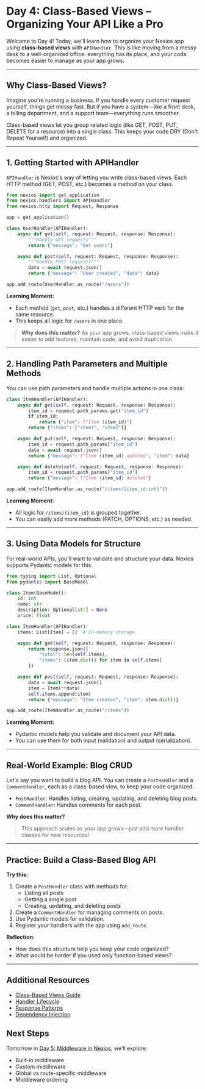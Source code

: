# Day 4: Class-Based Views – Organizing Your API Like a Pro

Welcome to Day 4! Today, we'll learn how to organize your Nexios app using **class-based views** with `APIHandler`. This is like moving from a messy desk to a well-organized office: everything has its place, and your code becomes easier to manage as your app grows.

---

## Why Class-Based Views?

Imagine you're running a business. If you handle every customer request yourself, things get messy fast. But if you have a system—like a front desk, a billing department, and a support team—everything runs smoother.

Class-based views let you group related logic (like GET, POST, PUT, DELETE for a resource) into a single class. This keeps your code DRY (Don't Repeat Yourself) and organized.

---

## 1. Getting Started with APIHandler

`APIHandler` is Nexios's way of letting you write class-based views. Each HTTP method (GET, POST, etc.) becomes a method on your class.

```python
from nexios import get_application
from nexios.handlers import APIHandler
from nexios.http import Request, Response

app = get_application()

class UserHandler(APIHandler):
    async def get(self, request: Request, response: Response):
        """Handle GET requests"""
        return {"message": "Get users"}

    async def post(self, request: Request, response: Response):
        """Handle POST requests"""
        data = await request.json()
        return {"message": "User created", "data": data}

app.add_route(UserHandler.as_route("/users"))
```

**Learning Moment:**
- Each method (`get`, `post`, etc.) handles a different HTTP verb for the same resource.
- This keeps all logic for `/users` in one place.

> **Why does this matter?**
> As your app grows, class-based views make it easier to add features, maintain code, and avoid duplication.

---

## 2. Handling Path Parameters and Multiple Methods

You can use path parameters and handle multiple actions in one class:

```python
class ItemHandler(APIHandler):
    async def get(self, request: Request, response: Response):
        item_id = request.path_params.get("item_id")
        if item_id:
            return {"item": f"Item {item_id}"}
        return {"items": ["item1", "item2"]}

    async def put(self, request: Request, response: Response):
        item_id = request.path_params["item_id"]
        data = await request.json()
        return {"message": f"Item {item_id} updated", "item": data}

    async def delete(self, request: Request, response: Response):
        item_id = request.path_params["item_id"]
        return {"message": f"Item {item_id} deleted"}

app.add_route(ItemHandler.as_route("/items/{item_id:int}"))
```

**Learning Moment:**
- All logic for `/items/{item_id}` is grouped together.
- You can easily add more methods (PATCH, OPTIONS, etc.) as needed.

---

## 3. Using Data Models for Structure

For real-world APIs, you'll want to validate and structure your data. Nexios supports Pydantic models for this.

```python
from typing import List, Optional
from pydantic import BaseModel

class Item(BaseModel):
    id: int
    name: str
    description: Optional[str] = None
    price: float

class ItemHandler(APIHandler):
    items: List[Item] = []  # In-memory storage

    async def get(self, request: Request, response: Response):
        return response.json({
            "total": len(self.items),
            "items": [item.dict() for item in self.items]
        })

    async def post(self, request: Request, response: Response):
        data = await request.json()
        item = Item(**data)
        self.items.append(item)
        return {"message": "Item created", "item": item.dict()}

app.add_route(ItemHandler.as_route("/items"))
```

**Learning Moment:**
- Pydantic models help you validate and document your API data.
- You can use them for both input (validation) and output (serialization).

---

## Real-World Example: Blog CRUD

Let's say you want to build a blog API. You can create a `PostHandler` and a `CommentHandler`, each as a class-based view, to keep your code organized.

- `PostHandler`: Handles listing, creating, updating, and deleting blog posts.
- `CommentHandler`: Handles comments for each post.

**Why does this matter?**
> This approach scales as your app grows—just add more handler classes for new resources!

---

## Practice: Build a Class-Based Blog API

**Try this:**
1. Create a `PostHandler` class with methods for:
   - Listing all posts
   - Getting a single post
   - Creating, updating, and deleting posts
2. Create a `CommentHandler` for managing comments on posts.
3. Use Pydantic models for validation.
4. Register your handlers with the app using `add_route`.

**Reflection:**
- How does this structure help you keep your code organized?
- What would be harder if you used only function-based views?

---

## Additional Resources
- [Class-Based Views Guide](../../guide/class-based-handlers.md)
- [Handler Lifecycle](../../guide/)
- [Response Patterns](https://nexios.dev/guide/responses)
- [Dependency Injection](https://nexios.dev/guide/dependencies)

## Next Steps
Tomorrow in [Day 5: Middleware in Nexios](../day05/index.md), we'll explore:
- Built-in middleware
- Custom middleware
- Global vs route-specific middleware
- Middleware ordering